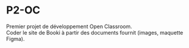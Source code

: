 # P2-OC
Premier projet de développement Open Classroom.</br>
Coder le site de Booki à partir des documents fournit (images, maquette Figma).
